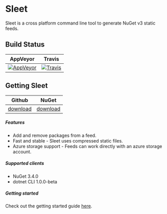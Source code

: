 # Sleet

Sleet is a cross platform command line tool to generate NuGet v3 static feeds.

## Build Status

| AppVeyor | Travis |
| --- | --- |
| [![AppVeyor](https://ci.appveyor.com/api/projects/status/cuhdeq60c3ogy7pa?svg=true)](https://ci.appveyor.com/project/emgarten/sleet) | [![Travis](https://travis-ci.org/emgarten/Sleet.svg?branch=master)](https://travis-ci.org/emgarten/Sleet) |

## Getting Sleet

| Github | NuGet |
| --- | --- |
| [download](https://github.com/emgarten/Sleet/releases/latest) | [download](https://www.nuget.org/packages/Sleet) |

##### Features
* Add and remove packages from a feed.
* Fast and stable - Sleet uses compressed static files.
* Azure storage support - Feeds can work directly with an azure storage account.

##### Supported clients
* NuGet 3.4.0
* dotnet CLI 1.0.0-beta

##### Getting started
Check out the getting started guide [here](http://emgarten.com/2016/04/25/how-to-host-a-nuget-v3-feed-on-azure-storage/).
